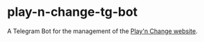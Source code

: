 # play-n-change-tg-bot

A Telegram Bot for the management of the [Play'n Change website](https://www.playnchange.com/).
